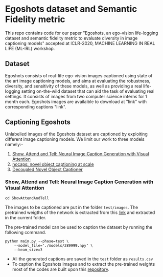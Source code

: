 Egoshots dataset and Semantic Fidelity metric
=====
This repo contains code for our paper "Egoshots, an ego-vision life-logging dataset and semantic fidelity metric to evaluate diversity in image captioning models" accepted at ICLR-2020, MACHINE LEARNING IN REAL LIFE (ML-IRL) workshop.
## Dataset
Egoshots consists of real-life ego-vision images captioned using state of the art image captioning models, and aims at evaluating the robustness, diversity, and sensitivity of these models, as well as providing a real life-logging setting on-the-wild dataset that can aid the task of evaluating real settings. It consists of images from two computer science interns
for 1 month each. Egoshots images are availaible to download at "link" with corresponding captions "link".
## Captioning Egoshots
Unlabelled images of the Egoshots dataset are captioned by exploiting different image captioning models. We limit our work to three models namely:- 
1. [Show, Attend and Tell: Neural Image Caption Generation with Visual Attention](https://arxiv.org/pdf/1502.03044.pdf)
2. [nocaps: novel object captioning at scale](https://arxiv.org/pdf/1812.08658.pdf)
3. [Decoupled Novel Object Captioner](https://arxiv.org/pdf/1804.03803.pdf)
### Show, Attend and Tell: Neural Image Caption Generation with Visual Attention
    cd ShowAttendAndTell
The images to be captioned are put in the folder `test/images`. The pretrained weigths of the network is extracted from this [link](https://app.box.com/s/xuigzzaqfbpnf76t295h109ey9po5t8p) and extracted in the current folder.

The pre-trained model can be used to caption the dataset by running the following command.
```shell
python main.py --phase=test \
    --model_file='./models/289999.npy' \
    --beam_size=3
```
* All the generated captions are saved in the `test` folder as `results.csv` 
* To caption the Egoshots images and to extract the pre-trained weights most of the codes are built upon this [repository](https://github.com/coldmanck/show-attend-and-tell).
